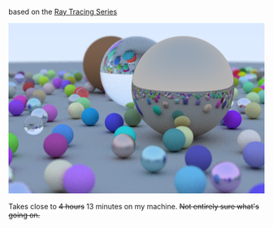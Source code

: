 based on the [Ray Tracing Series](http://in1weekend.blogspot.com/2016/01/ray-tracing-in-one-weekend.html)

![example](example.png?raw=true)

Takes close to ~~4 hours~~ 13 minutes on my machine. ~~Not entirely sure what's going on.~~
